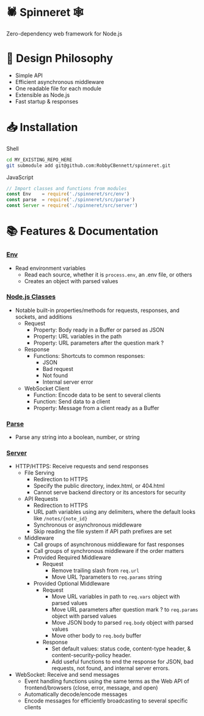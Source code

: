 # 🕷 Spinneret 🕸
Zero-dependency web framework for Node.js

# 🧠 Design Philosophy

* Simple API
* Efficient asynchronous middleware
* One readable file for each module
* Extensible as Node.js
* Fast startup & responses

# 📥 Installation
Shell
```sh
cd MY_EXISTING_REPO_HERE
git submodule add git@github.com:RobbyCBennett/spinneret.git
```

JavaScript
```js
// Import classes and functions from modules
const Env    = require('./spinneret/src/env')
const parse  = require('./spinneret/src/parse')
const Server = require('./spinneret/src/server')
```

# 📚 Features & Documentation

### [Env](doc/env.md)
* Read environment variables
	* Read each source, whether it is `process.env`, an .env file, or others
	* Creates an object with parsed values

### [Node.js Classes](doc/node.md)
* Notable built-in properties/methods for requests, responses, and sockets, and additions
	* Request
		* Property: Body ready in a Buffer or parsed as JSON
		* Property: URL variables in the path
		* Property: URL parameters after the question mark ?
	* Response
		* Functions: Shortcuts to common responses:
			* JSON
			* Bad request
			* Not found
			* Internal server error
	* WebSocket Client
		* Function: Encode data to be sent to several clients
		* Function: Send data to a client
		* Property: Message from a client ready as a Buffer

### [Parse](doc/parse.md)
* Parse any string into a boolean, number, or string

### [Server](doc/server.md)
* HTTP/HTTPS: Receive requests and send responses
	* File Serving
		* Redirection to HTTPS
		* Specify the public directory, index.html, or 404.html
		* Cannot serve backend directory or its ancestors for security
	* API Requests
		* Redirection to HTTPS
		* URL path variables using any delimiters, where the default looks like `/notes/{note_id}`
		* Synchronous or asynchronous middleware
		* Skip reading the file system if API path prefixes are set
	* Middleware
		* Call groups of asynchronous middleware for fast responses
		* Call groups of synchronous middleware if the order matters
		* Provided Required Middleware
			* Request
				* Remove trailing slash from `req.url`
				* Move URL ?parameters to `req.params` string
		* Provided Optional Middleware
			* Request
				* Move URL variables in path to `req.vars` object with parsed values
				* Move URL parameters after question mark ? to `req.params` object with parsed values
				* Move JSON body to parsed `req.body` object with parsed values
				* Move other body to `req.body` buffer
			* Response
				* Set default values: status code, content-type header, & content-security-policy header.
				* Add useful functions to end the response for JSON, bad requests, not found, and internal server errors.
* WebSocket: Receive and send messages
	* Event handling functions using the same terms as the Web API of frontend/browsers (close, error, message, and open)
	* Automatically decode/encode messages
	* Encode messages for efficiently broadcasting to several specific clients
